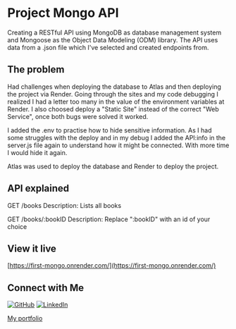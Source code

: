 # Project Mongo API

Creating a RESTful API using MongoDB as database management system and Mongoose as the Object Data Modeling (ODM) library. The API uses data from a .json file which I've selected and created endpoints from.

## The problem

Had challenges when deploying the database to Atlas and then deploying the project via Render. Going through the sites and my code debugging I realized I had a letter too many in the value of the environment variables at Render. I also choosed deploy a "Static Site" instead of the correct "Web Service", once both bugs were solved it worked.

I added the .env to practise how to hide sensitive information. As I had some struggles with the deploy and in my debug I added the API:info in the server.js file again to understand how it might be connected. With more time I would hide it again.

Atlas was used to deploy the database and Render to deploy the project.

## API explained

GET /books
Description: Lists all books

GET /books/:bookID
Description: Replace ":bookID" with an id of your choice

## View it live

[https://first-mongo.onrender.com/](https://first-mongo.onrender.com/)

## Connect with Me

[![GitHub](https://img.shields.io/badge/GitHub-blue?style=flat-square&logo=github)](https://github.com/IdahCollin)
[![LinkedIn](https://img.shields.io/badge/LinkedIn-blue?style=flat-square&logo=linkedin)](https://www.linkedin.com/in/idah-collin)

[My portfolio](https://idah-collin-portfolio.netlify.app/)
